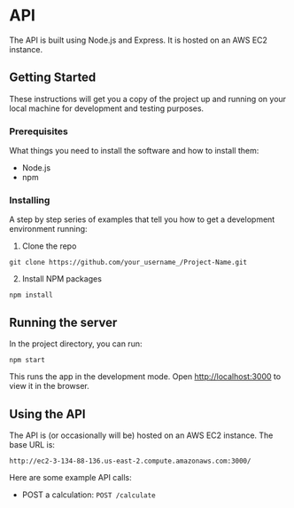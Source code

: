 # API

The API is built using Node.js and Express. It is hosted on an AWS EC2 instance.

## Getting Started

These instructions will get you a copy of the project up and running on your local machine for development and testing purposes.

### Prerequisites

What things you need to install the software and how to install them:

- Node.js
- npm

### Installing

A step by step series of examples that tell you how to get a development environment running:

1. Clone the repo

```git clone https://github.com/your_username_/Project-Name.git```

2. Install NPM packages

```npm install```

## Running the server

In the project directory, you can run:

```npm start```

This runs the app in the development mode. Open [http://localhost:3000](http://localhost:3000) to view it in the browser.

## Using the API

The API is (or occasionally will be) hosted on an AWS EC2 instance. The base URL is:
    
```http://ec2-3-134-88-136.us-east-2.compute.amazonaws.com:3000/```

Here are some example API calls:

- POST a calculation: `POST /calculate`
